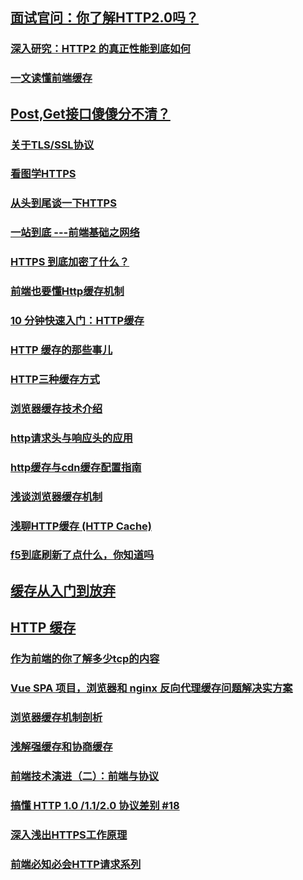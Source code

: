 ## [面试官问：你了解HTTP2.0吗？](https://juejin.im/post/5c0ce870f265da61171c8c66)
### [深入研究：HTTP2 的真正性能到底如何](https://juejin.im/post/5c2cba45e51d455fb310e18b)
### [一文读懂前端缓存](https://juejin.im/post/5c22ee806fb9a049fb43b2c5)
## [Post,Get接口傻傻分不清？](https://juejin.im/post/5c0e610be51d45707261b10a)
### [关于TLS/SSL协议](https://juejin.im/post/5c1a02a06fb9a049db7313c9)
### [看图学HTTPS](http://blog.liuxuan.site/2018/05/21/learn_https_through_photos/)
### [从头到尾谈一下HTTPS](https://juejin.im/post/5b2a4d2951882574ba42123f)
### [一站到底 ---前端基础之网络](https://juejin.im/post/5b3357556fb9a00e5a4b63df)
### [HTTPS 到底加密了什么？](http://web.jobbole.com/94866/)
### [前端也要懂Http缓存机制](https://juejin.im/post/5b70edd4f265da27df0938bc)
### [10 分钟快速入门：HTTP缓存](https://juejin.im/post/5c1daddb6fb9a049d37f15c4)
### [HTTP 缓存的那些事儿](https://juejin.im/post/5b7c6d5b51882542cc2f4722)
### [HTTP三种缓存方式](https://juejin.im/post/5b8d10c66fb9a019f82fc16e)
### [浏览器缓存技术介绍](https://juejin.im/post/5b9346dcf265da0aac6fbe57)
### [http请求头与响应头的应用](https://juejin.im/post/5b854ddef265da43635d9302)
### [http缓存与cdn缓存配置指南](https://juejin.im/post/5be3f486e51d45053d5c38ca)
### [浅谈浏览器缓存机制](https://juejin.im/post/5be4e76f5188250e8601b4a6)
### [浅聊HTTP缓存 (HTTP Cache)](https://juejin.im/post/5bf3c28ee51d4514df5b7625)
### [f5到底刷新了点什么，你知道吗](https://juejin.im/post/5bfcd79e6fb9a04a08215cf3)
## [缓存从入门到放弃](https://juejin.im/post/5bfe879a51882531b81b0891)
## [HTTP 缓存](https://aotu.io/notes/2016/09/22/http-caching/)
### [作为前端的你了解多少tcp的内容](https://juejin.im/post/5c078058f265da611c26c235)
### [Vue SPA 项目，浏览器和 nginx 反向代理缓存问题解决实方案](https://juejin.im/post/5c09cbb1f265da617006ee83)
### [浏览器缓存机制剖析](http://louiszhai.github.io/2017/04/07/http-cache/)
### [浅解强缓存和协商缓存](https://juejin.im/post/5c0891f35188252bf829dc47)
### [前端技术演进（二）：前端与协议](https://juejin.im/post/5c137ee0e51d4530e83576f7#heading-6)
### [搞懂 HTTP 1.0 /1.1/2.0 协议差别 #18](https://github.com/RicardoCao-Biker/RICO-BLOG/issues/18)
### [深入浅出HTTPS工作原理](https://juejin.im/post/5c1913a46fb9a049db73119a)
### [前端必知必会HTTP请求系列](https://juejin.im/post/5c2db028f265da61273d8186)
